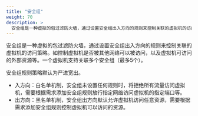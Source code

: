 ```yaml
---
title: "安全组"
weight: 70
description: >
  安全组是一种虚拟的包过滤防火墙，通过设置安全组出入方向的规则来控制关联的虚拟机的访问策略。如控制虚拟机是否被其他网络可以被访问，以及虚拟机可访问的外部资源等。
---
```


安全组是一种虚拟的包过滤防火墙，通过设置安全组出入方向的规则来控制关联的虚拟机的访问策略。如控制虚拟机是否被其他网络可以被访问，以及虚拟机可访问的外部资源等。一个虚拟机支持关联多个安全组（最多5个）。

安全组规则策略默认为严进宽出。

- 入方向：白名单机制，安全组未设置任何规则时，将拒绝所有流量访问虚拟机，需要根据需求添加安全组规则放行指定网络访问虚拟机的指定端口等。
- 出方向：黑名单机制，安全组出方向默认允许虚拟机访问任意资源，需要根据需求添加安全组规则控制虚拟机可以访问的资源。

